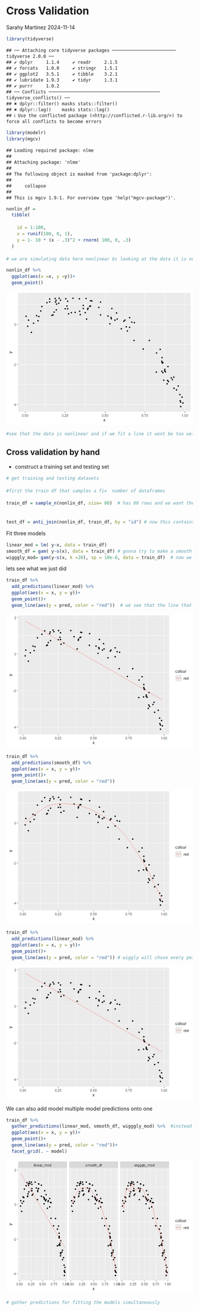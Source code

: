 Cross Validation
================
Sarahy Martinez
2024-11-14

``` r
library(tidyverse)
```

    ## ── Attaching core tidyverse packages ──────────────────────── tidyverse 2.0.0 ──
    ## ✔ dplyr     1.1.4     ✔ readr     2.1.5
    ## ✔ forcats   1.0.0     ✔ stringr   1.5.1
    ## ✔ ggplot2   3.5.1     ✔ tibble    3.2.1
    ## ✔ lubridate 1.9.3     ✔ tidyr     1.3.1
    ## ✔ purrr     1.0.2     
    ## ── Conflicts ────────────────────────────────────────── tidyverse_conflicts() ──
    ## ✖ dplyr::filter() masks stats::filter()
    ## ✖ dplyr::lag()    masks stats::lag()
    ## ℹ Use the conflicted package (<http://conflicted.r-lib.org/>) to force all conflicts to become errors

``` r
library(modelr)
library(mgcv)
```

    ## Loading required package: nlme
    ## 
    ## Attaching package: 'nlme'
    ## 
    ## The following object is masked from 'package:dplyr':
    ## 
    ##     collapse
    ## 
    ## This is mgcv 1.9-1. For overview type 'help("mgcv-package")'.

``` r
nonlin_df = 
  tibble(
    
    id = 1:100,
    x = runif(100, 0, 1),
    y = 1- 10 * (x - .3)^2 + rnorm( 100, 0, .3)
  )

# we are simulating data here nonlinear bc looking at the data it is non-lin look at the graph
```

``` r
nonlin_df %>% 
  ggplot(aes(x =x, y =y))+
  geom_point()
```

![](cross_validation_files/figure-gfm/unnamed-chunk-3-1.png)<!-- -->

``` r
#see that the data is nonlinear and if we fit a line it wont be too well and we know its a square term but we wouldn't know bc we have to fit the curvature. We want to fit something that isn't too sensitive to the outliers
```

## Cross validation by hand

- construct a training set and testing set

``` r
# get training and testing datasets 

#first the train df that samples a fix  number of dataframes

train_df = sample_n(nonlin_df, size= 80)  # has 80 rows and we want the 20 nonlinear that dont appear in training 


test_df = anti_join(nonlin_df, train_df, by = "id") # now this contains the missing data that nots in the train
```

Fit three models

``` r
linear_mod = lm( y~x, data = train_df)
smooth_df = gam( y~s(x), data = train_df) # gonna try to make a smooth df
wigggly_mod= gam(y~s(x, k =20), sp = 10e-6, data = train_df)  # now we want it to chase every datapoint and tell it how complex we want the model to be
```

lets see what we just did

``` r
train_df %>% 
  add_predictions(linear_mod) %>% 
  ggplot(aes(x = x, y = y))+
  geom_point()+
  geom_line(aes(y = pred, color = "red"))  # we see that the line that fits is the best it can do and the linear model does this but if we updated and fit the smooth it qill do better
```

![](cross_validation_files/figure-gfm/unnamed-chunk-6-1.png)<!-- -->

``` r
train_df %>% 
  add_predictions(smooth_df) %>% 
  ggplot(aes(x = x, y = y))+
  geom_point()+
  geom_line(aes(y = pred, color = "red")) 
```

![](cross_validation_files/figure-gfm/unnamed-chunk-6-2.png)<!-- -->

``` r
train_df %>% 
  add_predictions(linear_mod) %>% 
  ggplot(aes(x = x, y = y))+
  geom_point()+
  geom_line(aes(y = pred, color = "red")) # wiggly will chase every point and make bad preditions bc chasing too much
```

![](cross_validation_files/figure-gfm/unnamed-chunk-6-3.png)<!-- -->

We can also add model multiple model predictions onto one

``` r
train_df %>% 
  gather_predictions(linear_mod, smooth_df, wigggly_mod) %>%  #instead 80 rows we have 240 and these the predictions for each model
  ggplot(aes(x = x, y = y))+
  geom_point()+
  geom_line(aes(y = pred, color = "red"))+
  facet_grid(. ~ model)
```

![](cross_validation_files/figure-gfm/unnamed-chunk-7-1.png)<!-- -->

``` r
# gather predictions for fitting the models simultaneously 
```
